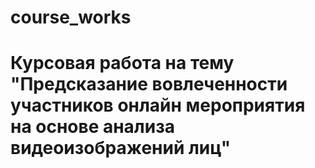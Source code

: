 # course_works
# Курсовая работа на тему "Предсказание вовлеченности участников онлайн мероприятия на основе анализа видеоизображений лиц"
